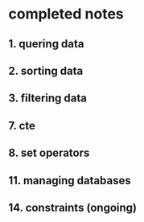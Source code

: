 # completed notes

## 1. quering data

## 2. sorting data

## 3. filtering data

## 7. cte

## 8. set operators

## 11. managing databases

## 14. constraints (ongoing)
